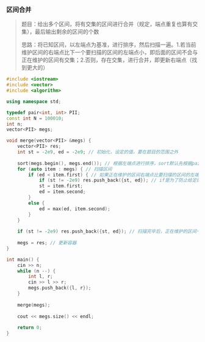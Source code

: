 ### 区间合并

> 题目：给出多个区间，将有交集的区间进行合并（规定，端点重复也算有交集），最后输出剩余的区间的个数
>
> 思路：将已知区间，以左端点为基准，进行排序，然后扫描一遍。1.若当前维护区间的右端点比下一个要扫描的区间的左端点小，即后面的区间不会与正在维护的区间有交集；2.否则，存在交集，进行合并，即更新右端点（找到更大的）

```c++
#include <iostream>
#include <vector>
#include <algorithm>

using namespace std;

typedef pair<int, int> PII;
const int N = 100010;
int n;
vector<PII> megs;

void merge(vector<PII> &megs) {
    vector<PII> res;
    int st = -2e9, ed = -2e9; // 初始化，设定的值，要在题目的范围之外
    
    sort(megs.begin(), megs.end()); // 根据左端点进行排序，sort默认先根据pair的第一个值进行排序
    for (auto item : megs) { // 扫描区间
        if (ed < item.first) { // 如果正在维护的区间右端点比要扫描的区间的左端点小，即可存入答案
            if (st != -2e9) res.push_back({st, ed}); // if是为了防止给定的megs是空的，不能是初始化的区间
            st = item.first;
            ed = item.second;
        }
        else {
            ed = max(ed, item.second);
        }
    }
    
    if (st != -2e9) res.push_back({st, ed}); // 扫描完毕后，正在维护的区间一定是答案，存入
    
    megs = res; // 更新容器
}

int main() {
    cin >> n;
    while (n --) {
        int l, r;
        cin >> l >> r;
        megs.push_back({l, r});
    }
    
    merge(megs);
    
    cout << megs.size() << endl;
    
    return 0;
}

```

